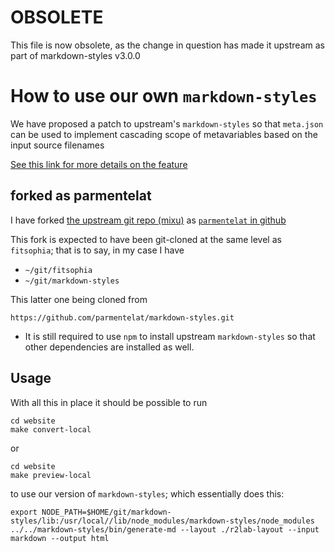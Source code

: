 # OBSOLETE

This file is now obsolete, as the change in question has made it
upstream as part of markdown-styles v3.0.0

# How to use our own `markdown-styles`

We have proposed a patch to upstream's `markdown-styles` so that `meta.json` can be used to implement cascading scope of metavariables based on the input source filenames

[See this link for more details on the feature](https://github.com/parmentelat/markdown-styles/commit/551e344fdabc7a66dcf1e78fb30d15b37d2f2b55)

## forked as parmentelat

I have forked [the upstream git repo (mixu)](https://github.com/mixu/markdown-styles) as [`parmentelat` in github](https://github.com/parmentelat/markdown-styles)

This fork is expected to have been git-cloned at the same level as `fitsophia`; that is to say, in my case I have

  * `~/git/fitsophia`
  * `~/git/markdown-styles`
    
This latter one being cloned from

    https://github.com/parmentelat/markdown-styles.git

* It is still required to use `npm` to install upstream `markdown-styles` so that other dependencies are installed as well.

## Usage

With all this in place it should be possible to run

	cd website
	make convert-local

or

	cd website
	make preview-local
	
to use our version of `markdown-styles`; which essentially does this:

    export NODE_PATH=$HOME/git/markdown-styles/lib:/usr/local//lib/node_modules/markdown-styles/node_modules
    ../../markdown-styles/bin/generate-md --layout ./r2lab-layout --input markdown --output html
